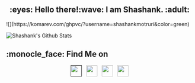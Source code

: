 
<h2 align="center">:eyes: Hello there!:wave: I am Shashank. :adult:</h2>![](https://komarev.com/ghpvc/?username=shashankmotruri&color=green)

![Shashank's Github Stats](https://github-readme-stats.vercel.app/api?username=shashankmotruri&show_icons=true&theme=radical)

<h2 align="left" font-family="sans-serif">:monocle_face: Find Me on </h2>
<p align='center'>
<a href=""><img height="30" src="https://github.com/shashankmotruri/shashankmotruri/blob/main/icons/dev.png?raw=true"></a>&nbsp;&nbsp;
<a href="https://twitter.com/_iM_Shashank?s=09"><img height="30" src="https://github.com/shashankmotruri/shashankmotruri/blob/main/icons/twitter.jpg?raw=true"></a>&nbsp;&nbsp;
<a href="https://www.instagram.com/shashank_motruri"><img height="30" src="https://github.com/shashankmotruri/shashankmotruri/blob/main/icons/instagram.jpg?raw=true"></a>&nbsp;&nbsp;
<a href="https://www.linkedin.com/in/shashank-motruri"><img height="30" src="https://github.com/shashankmotruri/shashankmotruri/blob/main/icons/linkedin.png?raw=true"></a>
</p>
